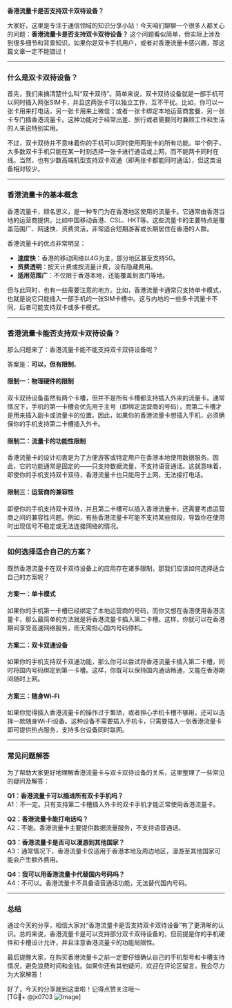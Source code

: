 **香港流量卡是否支持双卡双待设备？**

大家好，这里是专注于通信领域的知识分享小站！今天咱们聊聊一个很多人都关心的问题：**香港流量卡是否支持双卡双待设备？** 这个问题看似简单，但实际上涉及到很多细节和背景知识。如果你是双卡手机用户，或者对香港流量卡感兴趣，那这篇文章一定不能错过！

---

### **什么是双卡双待设备？**

首先，我们来搞清楚什么叫“双卡双待”。简单来说，双卡双待设备就是一部手机可以同时插入两张SIM卡，并且这两张卡可以独立工作，互不干扰。比如，你可以一张卡用来打电话，另一张卡用来上微信；或者一张卡绑定本地运营商套餐，另一张卡专门插香港流量卡。这种功能对于经常出差、旅行或者需要同时兼顾工作和生活的人来说特别实用。

不过，双卡双待并不意味着你的手机可以同时使用两张卡的所有功能。举个例子，大多数双卡手机只能在某一时刻选择一张卡进行通话或上网，而不能两卡同时在线。当然，也有少数高端机型支持双卡双通（即两张卡都能同时通话），但这类设备相对较少。

---

### **香港流量卡的基本概念**

香港流量卡，顾名思义，是一种专门为在香港地区使用的流量卡。它通常由香港当地的运营商提供，比如中国移动香港、CSL、HKT等。这些流量卡的主要特点是覆盖范围广、网速快、资费灵活，非常适合短期游客或长期居住在香港的人群。

香港流量卡的优点非常明显：
- **速度快**：香港的移动网络以4G为主，部分地区甚至支持5G。
- **资费透明**：按天计费或按流量计费，没有隐藏费用。
- **适用范围广**：不仅限于香港本地，还能覆盖到澳门等地。

但与此同时，也有一些需要注意的地方。比如，香港流量卡通常只支持单卡模式，也就是说它只能插入一部手机的一张SIM卡槽中。这与内地的一些多卡流量卡不同，后者可能支持双卡或多卡模式。

---

### **香港流量卡能否支持双卡双待设备？**

那么问题来了：香港流量卡能不能支持双卡双待设备呢？

答案是：**可以，但有限制**。

#### **限制一：物理硬件的限制**
双卡双待设备虽然有两个卡槽，但并不是所有卡槽都支持插入外来的流量卡。通常情况下，手机的第一卡槽会优先用于主号（即绑定运营商的号码），而第二卡槽才是用来插入副卡或流量卡的位置。因此，如果你的香港流量卡想插入手机，必须确保你的手机支持第二卡槽插入外卡。

#### **限制二：流量卡的功能性限制**
香港流量卡的设计初衷是为了方便游客或特定用户在香港本地使用数据服务。因此，它的功能通常是固定的——只支持数据流量，不支持语音通话。这就意味着，即使你的手机支持双卡双待，香港流量卡也只能用于上网，无法接打电话。

#### **限制三：运营商的兼容性**
即便你的手机支持双卡双待，并且第二卡槽可以插入香港流量卡，还需要考虑运营商之间的兼容性问题。例如，有些香港流量卡可能不支持某些频段，导致你在使用时出现信号不稳定或无法连接网络的情况。

---

### **如何选择适合自己的方案？**

既然香港流量卡在双卡双待设备上的应用存在诸多限制，那我们应该如何选择适合自己的方案呢？

#### **方案一：单卡模式**
如果你的手机第一卡槽已经绑定了本地运营商的号码，而你又想在香港使用香港流量卡，那么最简单的方法就是将香港流量卡插入第二卡槽。这样，你就可以在香港期间享受高速网络服务，而无需担心国内号码停机。

#### **方案二：双卡双通设备**
如果你的手机支持双卡双通功能，那么你可以尝试将香港流量卡插入第二卡槽，同时将国内号码绑定到第一卡槽。这样，你既可以保持国内通话畅通，又能在香港期间随时上网。

#### **方案三：随身Wi-Fi**
如果你觉得插入香港流量卡的操作过于繁琐，或者担心手机卡槽不够用，还可以选择一款随身Wi-Fi设备。这种设备不需要插入手机卡，只需要插入一张香港流量卡即可提供热点服务，支持多台设备同时联网。

---

### **常见问题解答**

为了帮助大家更好地理解香港流量卡与双卡双待设备的关系，这里整理了一些常见的疑问及解答：

**Q1：香港流量卡可以插进所有双卡手机吗？**  
A1：不一定。只有支持第二卡槽插入外卡的双卡手机才能正常使用香港流量卡。

**Q2：香港流量卡能打电话吗？**  
A2：不能。香港流量卡主要提供数据流量服务，不支持语音通话。

**Q3：香港流量卡是否可以漫游到其他国家？**  
A3：通常情况下，香港流量卡仅适用于香港本地及周边地区，漫游至其他国家可能会产生额外费用。

**Q4：我可以用香港流量卡代替国内号码吗？**  
A4：不可以。香港流量卡不具备语音通话功能，无法替代国内号码。

---

### **总结**

通过今天的分享，相信大家对“香港流量卡是否支持双卡双待设备”有了更清晰的认识。总的来说，香港流量卡是可以支持部分双卡双待设备的，但前提是你的手机硬件和卡槽设计允许，并且注意香港流量卡的功能局限性。

最后提醒大家，在购买香港流量卡之前一定要仔细确认自己的手机型号和卡槽支持情况，避免浪费时间和金钱。如果你还有其他疑问，欢迎在评论区留言，我会尽力为大家解答！

好了，今天的分享就到这里啦！记得点赞关注哦～  
[TG💪+ @jx0703 ![Image](https://github.com/user-attachments/assets/dbca1d08-cadb-493c-b0ec-ad6f7a83f270)]